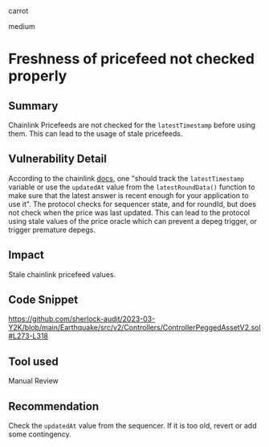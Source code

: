 carrot

medium

# Freshness of pricefeed not checked properly

## Summary

Chainlink Pricefeeds are not checked for the `latestTimestamp` before using them. This can lead to the usage of stale pricefeeds.

## Vulnerability Detail

According to the chainlink [docs](https://docs.chain.link/data-feeds/#check-the-timestamp-of-the-latest-answer), one "should track the `latestTimestamp` variable or use the `updatedAt` value from the `latestRoundData()` function to make sure that the latest answer is recent enough for your application to use it". The protocol checks for sequencer state, and for roundId, but does not check when the price was last updated. This can lead to the protocol using stale values of the price oracle which can prevent a depeg trigger, or trigger premature depegs.

## Impact

Stale chainlink pricefeed values.

## Code Snippet

https://github.com/sherlock-audit/2023-03-Y2K/blob/main/Earthquake/src/v2/Controllers/ControllerPeggedAssetV2.sol#L273-L318

## Tool used

Manual Review

## Recommendation

Check the `updatedAt` value from the sequencer. If it is too old, revert or add some contingency.
